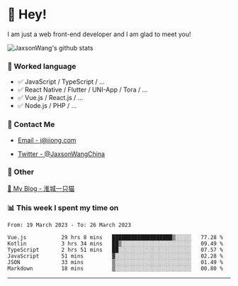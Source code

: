 # 👋 Hey!

I am just a web front-end developer and I am glad to meet you!

![JaxsonWang's github stats](https://github-readme-stats.vercel.app/api?username=JaxsonWang&&show_icons=true&&title_color=1abc9c&&icon_color=1abc9c)


### 📝 Worked language

- ✅ JavaScript / TypeScript / ...
- ✅ React Native / Flutter / UNI-App / Tora / ...
- ✅ Vue.js / React.js / ...
- ✅ Node.js / PHP / ...

### 📮 Contact Me

- [Email - i@iiong.com](mailto:i@iiong.com)

- [Twitter - @JaxsonWangChina](https://twitter.com/JaxsonWangChina)

### 🤪 Other

[📌 My Blog - 淮城一只猫](https://iiong.com)

### 📊 This week I spent my time on

<!--START_SECTION:waka-->

```text
From: 19 March 2023 - To: 26 March 2023

Vue.js           29 hrs 8 mins   ███████████████████▒░░░░░   77.28 %
Kotlin           3 hrs 34 mins   ██▒░░░░░░░░░░░░░░░░░░░░░░   09.49 %
TypeScript       2 hrs 51 mins   ██░░░░░░░░░░░░░░░░░░░░░░░   07.57 %
JavaScript       51 mins         ▓░░░░░░░░░░░░░░░░░░░░░░░░   02.28 %
JSON             33 mins         ▒░░░░░░░░░░░░░░░░░░░░░░░░   01.49 %
Markdown         18 mins         ▒░░░░░░░░░░░░░░░░░░░░░░░░   00.80 %
```

<!--END_SECTION:waka-->

---
